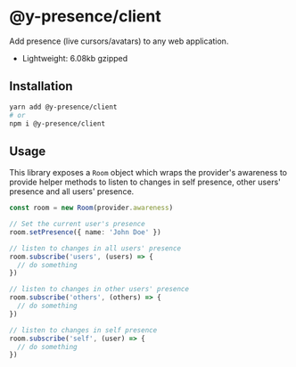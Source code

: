 # @y-presence/client

Add presence (live cursors/avatars) to any web application.

- Lightweight: 6.08kb gzipped

## Installation

```bash
yarn add @y-presence/client
# or
npm i @y-presence/client
```

## Usage

This library exposes a `Room` object which wraps the provider's awareness to provide helper methods to listen to changes in self presence, other users' presence and all users' presence.

```ts
const room = new Room(provider.awareness)

// Set the current user's presence
room.setPresence({ name: 'John Doe' })

// listen to changes in all users' presence
room.subscribe('users', (users) => {
  // do something
})

// listen to changes in other users' presence
room.subscribe('others', (others) => {
  // do something
})

// listen to changes in self presence
room.subscribe('self', (user) => {
  // do something
})
```
